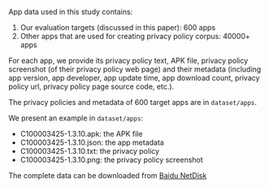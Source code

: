 App data used in this study contains:

1. Our evaluation targets (discussed in this paper): 600 apps
2. Other apps that are used for creating privacy policy corpus: 40000+ apps

For each app, we provide its privacy policy text, APK file, privacy policy screenshot (of their privacy policy web page)
and their metadata (including app version, app developer, app update time, app download count, privacy policy url,
privacy policy page source code, etc.). 

The privacy policies and metadata of 600 target apps are in `dataset/apps`. 

We present an example in `dataset/apps`:
+ C100003425-1.3.10.apk: the APK file
+ C100003425-1.3.10.json: the app metadata
+ C100003425-1.3.10.txt: the privacy policy
+ C100003425-1.3.10.png: the privacy policy screenshot

The complete data can be downloaded from [Baidu NetDisk](https://pan.baidu.com/s/1ulm35u6AOL83VQbaye_o-g?pwd=85f3)